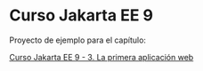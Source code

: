 # Curso Jakarta EE 9

Proyecto de ejemplo para el capítulo:

<a href="https://danielme.com/2021/04/01/curso-jakarta-ee-la-primera-aplicacion-web">Curso Jakarta EE 9 - 3. La primera aplicación web</a>

